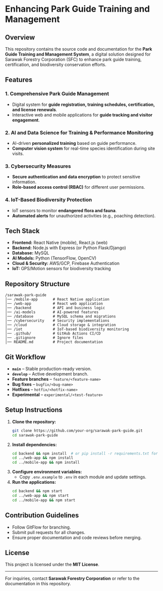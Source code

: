 # Enhancing Park Guide Training and Management

## Overview
This repository contains the source code and documentation for the **Park Guide Training and Management System**, a digital solution designed for Sarawak Forestry Corporation (SFC) to enhance park guide training, certification, and biodiversity conservation efforts.

## Features
### 1. **Comprehensive Park Guide Management**
- Digital system for **guide registration, training schedules, certification, and license renewals**.
- Interactive web and mobile applications for **guide tracking and visitor engagement**.

### 2. **AI and Data Science for Training & Performance Monitoring**
- AI-driven **personalized training** based on guide performance.
- **Computer vision system** for real-time species identification during site visits.

### 3. **Cybersecurity Measures**
- **Secure authentication and data encryption** to protect sensitive information.
- **Role-based access control (RBAC)** for different user permissions.

### 4. **IoT-Based Biodiversity Protection**
- IoT sensors to monitor **endangered flora and fauna**.
- **Automated alerts** for unauthorized activities (e.g., poaching detection).

## Tech Stack
- **Frontend:** React Native (mobile), React.js (web)
- **Backend:** Node.js with Express (or Python Flask/Django)
- **Database:** MySQL
- **AI Models:** Python (TensorFlow, OpenCV)
- **Cloud & Security:** AWS/GCP, Firebase Authentication
- **IoT:** GPS/Motion sensors for biodiversity tracking

## Repository Structure
```
/sarawak-park-guide
│── /mobile-app       # React Native application
│── /web-app          # React web application
│── /backend          # API and business logic
│── /ai-models        # AI-powered features
│── /database         # MySQL schema and migrations
│── /cybersecurity    # Security implementations
│── /cloud            # Cloud storage & integration
│── /iot              # IoT-based biodiversity monitoring
│── .github/          # GitHub Actions CI/CD
│── .gitignore        # Ignore files
│── README.md         # Project documentation
```

## Git Workflow
- **`main`** – Stable production-ready version.
- **`develop`** – Active development branch.
- **Feature branches** – `feature/<feature-name>`
- **Bug fixes** – `bugfix/<bug-name>`
- **Hotfixes** – `hotfix/<hotfix-name>`
- **Experimental** – `experimental/<test-feature>`

## Setup Instructions
1. **Clone the repository:**
   ```sh
   git clone https://github.com/your-org/sarawak-park-guide.git
   cd sarawak-park-guide
   ```
2. **Install dependencies:**
   ```sh
   cd backend && npm install  # or pip install -r requirements.txt for Python backend
   cd ../web-app && npm install
   cd ../mobile-app && npm install
   ```
3. **Configure environment variables:**
   - Copy `.env.example` to `.env` in each module and update settings.
4. **Run the applications:**
   ```sh
   cd backend && npm start
   cd ../web-app && npm start
   cd ../mobile-app && npm start
   ```

## Contribution Guidelines
- Follow GitFlow for branching.
- Submit pull requests for all changes.
- Ensure proper documentation and code reviews before merging.

## License
This project is licensed under the **MIT License**.

---
For inquiries, contact **Sarawak Forestry Corporation** or refer to the documentation in this repository.

